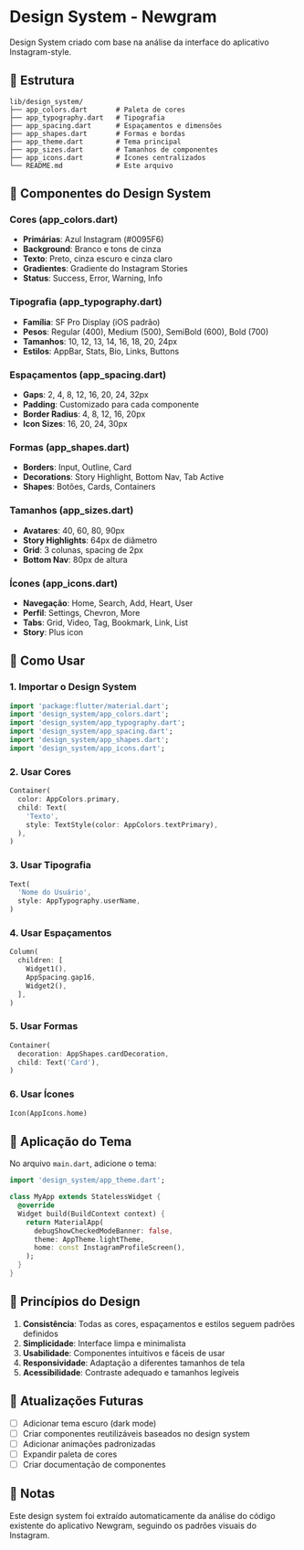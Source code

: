 # Design System - Newgram

Design System criado com base na análise da interface do aplicativo Instagram-style.

## 📁 Estrutura

```
lib/design_system/
├── app_colors.dart       # Paleta de cores
├── app_typography.dart   # Tipografia
├── app_spacing.dart      # Espaçamentos e dimensões
├── app_shapes.dart       # Formas e bordas
├── app_theme.dart        # Tema principal
├── app_sizes.dart        # Tamanhos de componentes
├── app_icons.dart        # Ícones centralizados
└── README.md             # Este arquivo
```

## 🎨 Componentes do Design System

### Cores (app_colors.dart)
- **Primárias**: Azul Instagram (#0095F6)
- **Background**: Branco e tons de cinza
- **Texto**: Preto, cinza escuro e cinza claro
- **Gradientes**: Gradiente do Instagram Stories
- **Status**: Success, Error, Warning, Info

### Tipografia (app_typography.dart)
- **Família**: SF Pro Display (iOS padrão)
- **Pesos**: Regular (400), Medium (500), SemiBold (600), Bold (700)
- **Tamanhos**: 10, 12, 13, 14, 16, 18, 20, 24px
- **Estilos**: AppBar, Stats, Bio, Links, Buttons

### Espaçamentos (app_spacing.dart)
- **Gaps**: 2, 4, 8, 12, 16, 20, 24, 32px
- **Padding**: Customizado para cada componente
- **Border Radius**: 4, 8, 12, 16, 20px
- **Icon Sizes**: 16, 20, 24, 30px

### Formas (app_shapes.dart)
- **Borders**: Input, Outline, Card
- **Decorations**: Story Highlight, Bottom Nav, Tab Active
- **Shapes**: Botões, Cards, Containers

### Tamanhos (app_sizes.dart)
- **Avatares**: 40, 60, 80, 90px
- **Story Highlights**: 64px de diâmetro
- **Grid**: 3 colunas, spacing de 2px
- **Bottom Nav**: 80px de altura

### Ícones (app_icons.dart)
- **Navegação**: Home, Search, Add, Heart, User
- **Perfil**: Settings, Chevron, More
- **Tabs**: Grid, Video, Tag, Bookmark, Link, List
- **Story**: Plus icon

## 🚀 Como Usar

### 1. Importar o Design System

```dart
import 'package:flutter/material.dart';
import 'design_system/app_colors.dart';
import 'design_system/app_typography.dart';
import 'design_system/app_spacing.dart';
import 'design_system/app_shapes.dart';
import 'design_system/app_icons.dart';
```

### 2. Usar Cores

```dart
Container(
  color: AppColors.primary,
  child: Text(
    'Texto',
    style: TextStyle(color: AppColors.textPrimary),
  ),
)
```

### 3. Usar Tipografia

```dart
Text(
  'Nome do Usuário',
  style: AppTypography.userName,
)
```

### 4. Usar Espaçamentos

```dart
Column(
  children: [
    Widget1(),
    AppSpacing.gap16,
    Widget2(),
  ],
)
```

### 5. Usar Formas

```dart
Container(
  decoration: AppShapes.cardDecoration,
  child: Text('Card'),
)
```

### 6. Usar Ícones

```dart
Icon(AppIcons.home)
```

## 📱 Aplicação do Tema

No arquivo `main.dart`, adicione o tema:

```dart
import 'design_system/app_theme.dart';

class MyApp extends StatelessWidget {
  @override
  Widget build(BuildContext context) {
    return MaterialApp(
      debugShowCheckedModeBanner: false,
      theme: AppTheme.lightTheme,
      home: const InstagramProfileScreen(),
    );
  }
}
```

## 🎯 Princípios do Design

1. **Consistência**: Todas as cores, espaçamentos e estilos seguem padrões definidos
2. **Simplicidade**: Interface limpa e minimalista
3. **Usabilidade**: Componentes intuitivos e fáceis de usar
4. **Responsividade**: Adaptação a diferentes tamanhos de tela
5. **Acessibilidade**: Contraste adequado e tamanhos legíveis

## 🔄 Atualizações Futuras

- [ ] Adicionar tema escuro (dark mode)
- [ ] Criar componentes reutilizáveis baseados no design system
- [ ] Adicionar animações padronizadas
- [ ] Expandir paleta de cores
- [ ] Criar documentação de componentes

## 📝 Notas

Este design system foi extraído automaticamente da análise do código existente do aplicativo Newgram, seguindo os padrões visuais do Instagram.

